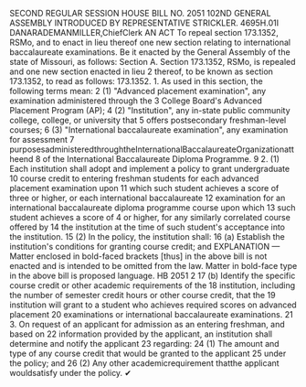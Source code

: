 SECOND REGULAR SESSION
HOUSE BILL NO. 2051
102ND GENERAL ASSEMBLY
INTRODUCED BY REPRESENTATIVE STRICKLER.
4695H.01I DANARADEMANMILLER,ChiefClerk
AN ACT
To repeal section 173.1352, RSMo, and to enact in lieu thereof one new section relating to
international baccalaureate examinations.
Be it enacted by the General Assembly of the state of Missouri, as follows:
Section A. Section 173.1352, RSMo, is repealed and one new section enacted in lieu
2 thereof, to be known as section 173.1352, to read as follows:
173.1352. 1. As used in this section, the following terms mean:
2 (1) "Advanced placement examination", any examination administered through the
3 College Board's Advanced Placement Program (AP);
4 (2) "Institution", any in-state public community college, college, or university that
5 offers postsecondary freshman-level courses;
6 (3) "International baccalaureate examination", any examination for assessment
7 purposesadministeredthroughtheInternationalBaccalaureateOrganizationattheend
8 of the International Baccalaureate Diploma Programme.
9 2. (1) Each institution shall adopt and implement a policy to grant undergraduate
10 course credit to entering freshman students for each advanced placement examination upon
11 which such student achieves a score of three or higher, or each international baccalaureate
12 examination for an international baccalaureate diploma programme course upon which
13 such student achieves a score of 4 or higher, for any similarly correlated course offered by
14 the institution at the time of such student's acceptance into the institution.
15 (2) In the policy, the institution shall:
16 (a) Establish the institution's conditions for granting course credit; and
EXPLANATION — Matter enclosed in bold-faced brackets [thus] in the above bill is not enacted and is
intended to be omitted from the law. Matter in bold-face type in the above bill is proposed language.
HB 2051 2
17 (b) Identify the specific course credit or other academic requirements of the
18 institution, including the number of semester credit hours or other course credit, that the
19 institution will grant to a student who achieves required scores on advanced placement
20 examinations or international baccalaureate examinations.
21 3. On request of an applicant for admission as an entering freshman, and based on
22 information provided by the applicant, an institution shall determine and notify the applicant
23 regarding:
24 (1) The amount and type of any course credit that would be granted to the applicant
25 under the policy; and
26 (2) Any other academicrequirement thatthe applicant wouldsatisfy under the policy.
✔
